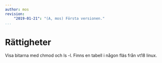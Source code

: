 ```yaml
---
author: mos
revision:
    "2019-01-21": "(A, mos) Första versionen."
...
```

Rättigheter
==================================

Visa bitarna med chmod och ls -l. Finns en tabell i någon fläs från vt18 linux.
